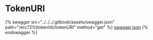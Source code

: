 # TokenURI

{% swagger src="../../../.gitbook/assets/swagger.json" path="/erc721/{tokenId}/tokenURI" method="get" %}
[swagger.json](../../../.gitbook/assets/swagger.json)
{% endswagger %}
